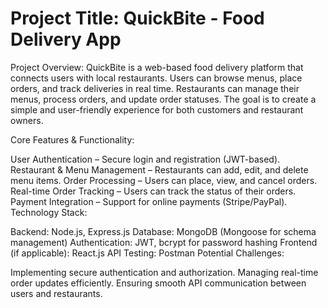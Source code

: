 # Project Title: QuickBite - Food Delivery App

Project Overview:
QuickBite is a web-based food delivery platform that connects users with local restaurants. Users can browse menus, place orders, and track deliveries in real time. Restaurants can manage their menus, process orders, and update order statuses. The goal is to create a simple and user-friendly experience for both customers and restaurant owners.

Core Features & Functionality:

User Authentication – Secure login and registration (JWT-based).
Restaurant & Menu Management – Restaurants can add, edit, and delete menu items.
Order Processing – Users can place, view, and cancel orders.
Real-time Order Tracking – Users can track the status of their orders.
Payment Integration – Support for online payments (Stripe/PayPal).
Technology Stack:

Backend: Node.js, Express.js
Database: MongoDB (Mongoose for schema management)
Authentication: JWT, bcrypt for password hashing
Frontend (if applicable): React.js
API Testing: Postman
Potential Challenges:

Implementing secure authentication and authorization.
Managing real-time order updates efficiently.
Ensuring smooth API communication between users and restaurants.
